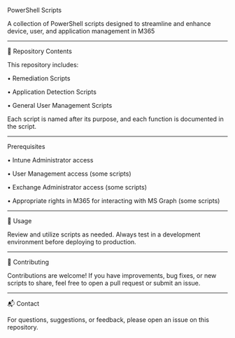 PowerShell Scripts

A collection of PowerShell scripts designed to streamline and enhance device, user, and application management in M365

_______________________________________________________

📁 Repository Contents

This repository includes:

  •	Remediation Scripts

  •	Application Detection Scripts

  •	General User Management Scripts

Each script is named after its purpose, and each function is documented in the script.

__________________________________________________________

Prerequisites
 
  •	Intune Administrator access

  •	User Management access (some scripts)

  •	Exchange Administrator access (some scripts)

  •	Appropriate rights in M365 for interacting with MS Graph (some scripts)

__________________________________________________________

📄 Usage

Review and utilize scripts as needed. Always test in a development environment before deploying to production.

__________________________________________________________

🤝 Contributing

Contributions are welcome! If you have improvements, bug fixes, or new scripts to share, feel free to open a pull request or submit an issue.

__________________________________________________________

📬 Contact

For questions, suggestions, or feedback, please open an issue on this repository.
